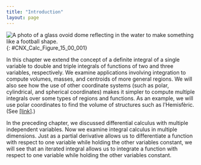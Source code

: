 ```yaml
---
title: "Introduction"
layout: page
---
```



<?cnx.eoc class="key-equations" title="Key Equations"?>

<?cnx.eoc class="key-concepts" title="Key Concepts"?>

<?cnx.eoc class="review-exercises" title="Review Exercises"?>

<?cnx.eoc class="practice-test" title="Practice Test"?>

<?cnx.answers class="try"?>

<?cnx.answers class="checkpoint"?>

<?cnx.answers class="section-exercises"?>

 ![A photo of a glass ovoid dome reflecting in the water to make something like a football shape.](../resources/CNX_Calc_Figure_15_00_001.jpg "The City of Arts and Sciences in Valencia, Spain, has a unique structure along an axis of just two kilometers that was formerly the bed of the River Turia. The l&#x2019;Hemisf&#xE8;ric has an IMAX cinema with three systems of modern digital projections onto a concave screen of 900 square meters. An oval roof over 100 meters long has been made to look like a huge human eye that comes alive and opens up to the world as the &#x201C;Eye of Wisdom.&#x201D; (credit: modification of work by Javier Yaya Tur, Wikimedia Commons)"){: #CNX_Calc_Figure_15_00_001}

In this chapter we extend the concept of a definite integral of a single variable to double and triple integrals of functions of two and three variables, respectively. We examine applications involving integration to compute volumes, masses, and centroids of more general regions. We will also see how the use of other coordinate systems (such as polar, cylindrical, and spherical coordinates) makes it simpler to compute multiple integrals over some types of regions and functions. As an example, we will use polar coordinates to find the volume of structures such as l’Hemisfèric. (See [\[link\]](/m53967#fs-id1167793926329).)

In the preceding chapter, we discussed differential calculus with multiple independent variables. Now we examine integral calculus in multiple dimensions. Just as a partial derivative allows us to differentiate a function with respect to one variable while holding the other variables constant, we will see that an iterated integral allows us to integrate a function with respect to one variable while holding the other variables constant.

